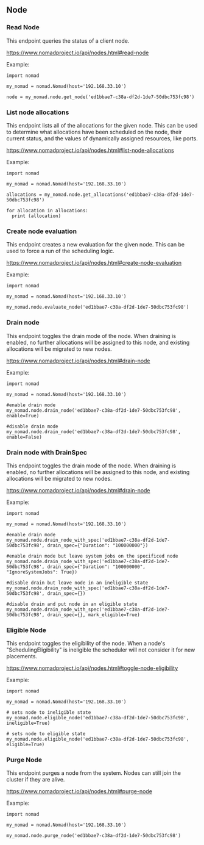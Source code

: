 ## Node

### Read Node

This endpoint queries the status of a client node.

https://www.nomadproject.io/api/nodes.html#read-node

Example:

```
import nomad

my_nomad = nomad.Nomad(host='192.168.33.10')

node = my_nomad.node.get_node('ed1bbae7-c38a-df2d-1de7-50dbc753fc98')
```

### List node allocations

This endpoint lists all of the allocations for the given node. This can be used to determine what allocations have been scheduled on the node, their current status, and the values of dynamically assigned resources, like ports.

https://www.nomadproject.io/api/nodes.html#list-node-allocations

Example:

```
import nomad

my_nomad = nomad.Nomad(host='192.168.33.10')

allocations = my_nomad.node.get_allocations('ed1bbae7-c38a-df2d-1de7-50dbc753fc98')

for allocation in allocations:
  print (allocation)
```


### Create node evaluation

This endpoint creates a new evaluation for the given node. This can be used to force a run of the scheduling logic.

https://www.nomadproject.io/api/nodes.html#create-node-evaluation

Example:

```
import nomad

my_nomad = nomad.Nomad(host='192.168.33.10')

my_nomad.node.evaluate_node('ed1bbae7-c38a-df2d-1de7-50dbc753fc98')
```

### Drain node

This endpoint toggles the drain mode of the node. When draining is enabled, no further allocations will be assigned to this node, and existing allocations will be migrated to new nodes.

https://www.nomadproject.io/api/nodes.html#drain-node

Example:

```
import nomad

my_nomad = nomad.Nomad(host='192.168.33.10')

#enable drain mode
my_nomad.node.drain_node('ed1bbae7-c38a-df2d-1de7-50dbc753fc98', enable=True)

#disable drain mode
my_nomad.node.drain_node('ed1bbae7-c38a-df2d-1de7-50dbc753fc98', enable=False)
```

### Drain node with DrainSpec

This endpoint toggles the drain mode of the node. When draining is enabled, no further allocations will be assigned to this node, and existing allocations will be migrated to new nodes.

https://www.nomadproject.io/api/nodes.html#drain-node

Example:

```
import nomad

my_nomad = nomad.Nomad(host='192.168.33.10')

#enable drain mode
my_nomad.node.drain_node_with_spec('ed1bbae7-c38a-df2d-1de7-50dbc753fc98', drain_spec={"Duration": "100000000"})

#enable drain mode but leave system jobs on the specificed node
my_nomad.node.drain_node_with_spec('ed1bbae7-c38a-df2d-1de7-50dbc753fc98', drain_spec={"Duration": "100000000", "IgnoreSystemJobs": True})

#disable drain but leave node in an ineligible state
my_nomad.node.drain_node_with_spec('ed1bbae7-c38a-df2d-1de7-50dbc753fc98', drain_spec={})

#disable drain and put node in an eligible state
my_nomad.node.drain_node_with_spec('ed1bbae7-c38a-df2d-1de7-50dbc753fc98', drain_spec={}, mark_eligible=True)
```

### Eligible Node

This endpoint toggles the eligibility of the node. When a node's "SchedulingEligibility" is ineligible  the scheduler will not consider it for new placements.

https://www.nomadproject.io/api/nodes.html#toggle-node-eligibility

Example:

```
import nomad

my_nomad = nomad.Nomad(host='192.168.33.10')

# sets node to ineligible state
my_nomad.node.eligible_node('ed1bbae7-c38a-df2d-1de7-50dbc753fc98', ineligible=True)

# sets node to eligible state
my_nomad.node.eligible_node('ed1bbae7-c38a-df2d-1de7-50dbc753fc98', eligible=True)
```

### Purge Node

This endpoint purges a node from the system. Nodes can still join the cluster if they are alive.

https://www.nomadproject.io/api/nodes.html#purge-node

Example:

```
import nomad

my_nomad = nomad.Nomad(host='192.168.33.10')

my_nomad.node.purge_node('ed1bbae7-c38a-df2d-1de7-50dbc753fc98')
```
